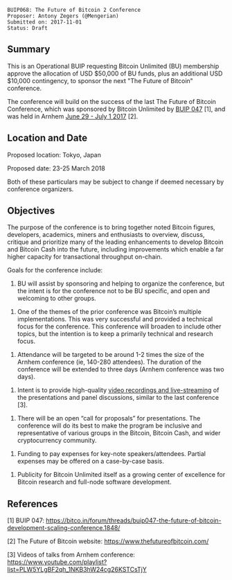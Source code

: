     BUIP068: The Future of Bitcoin 2 Conference
    Proposer: Antony Zegers (@Mengerian)
    Submitted on: 2017-11-01
    Status: Draft

Summary
-------

This is an Operational BUIP requesting Bitcoin Unlimited (BU) membership
approve the allocation of USD $50,000 of BU funds, plus an additional
USD $10,000 contingency, to sponsor the next "The Future of Bitcoin"
conference.

The conference will build on the success of the last The Future of
Bitcoin Conference, which was sponsored by Bitcoin Unlimited by [BUIP
047](047.mediawiki "wikilink") \[1\], and was held in Arnhem [June 29 -
July 1 2017](https://www.thefutureofbitcoin.com/ "wikilink") \[2\].

Location and Date
-----------------

Proposed location: Tokyo, Japan

Proposed date: 23-25 March 2018

Both of these particulars may be subject to change if deemed necessary
by conference organizers.

Objectives
----------

The purpose of the conference is to bring together noted Bitcoin
figures, developers, academics, miners and enthusiasts to overview,
discuss, critique and prioritize many of the leading enhancements to
develop Bitcoin and Bitcoin Cash into the future, including improvements
which enable a far higher capacity for transactional throughput
on-chain.

Goals for the conference include:

1.  BU will assist by sponsoring and helping to organize the conference,
    but the intent is for the conference not to be BU specific, and open
    and welcoming to other groups.

<!-- -->

1.  One of the themes of the prior conference was Bitcoin’s multiple
    implementations. This was very successful and provided a technical
    focus for the conference. This conference will broaden to include
    other topics, but the intention is to keep a primarily technical and
    research focus.

<!-- -->

1.  Attendance will be targeted to be around 1-2 times the size of the
    Arnhem conference (ie, 140-280 attendees). The duration of the
    conference will be extended to three days (Arnhem conference was two
    days).

<!-- -->

1.  Intent is to provide high-quality [video recordings and
    live-streaming](https://www.youtube.com/playlist?list=PLW5YLgBF2qh_1NKB3hW24cg26KSTCsTjY "wikilink")
    of the presentations and panel discussions, similar to the last
    conference \[3\].

<!-- -->

1.  There will be an open “call for proposals” for presentations. The
    conference will do its best to make the program be inclusive and
    representative of various groups in the Bitcoin, Bitcoin Cash, and
    wider cryptocurrency community.

<!-- -->

1.  Funding to pay expenses for key-note speakers/attendees. Partial
    expenses may be offered on a case-by-case basis.

<!-- -->

1.  Publicity for Bitcoin Unlimited itself as a growing center of
    excellence for Bitcoin research and full-node software development.

References
----------

\[1\] BUIP 047:
<https://bitco.in/forum/threads/buip047-the-future-of-bitcoin-development-scaling-conference.1848/>

\[2\] The Future of Bitcoin website:
<https://www.thefutureofbitcoin.com/>

\[3\] Videos of talks from Arnhem conference:
<https://www.youtube.com/playlist?list=PLW5YLgBF2qh_1NKB3hW24cg26KSTCsTjY>
